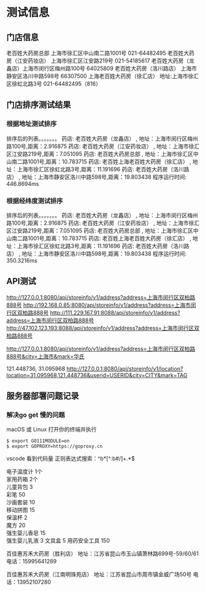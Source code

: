 # 测试信息
## 门店信息
老百姓大药房总部   上海市徐汇区中山南二路1001号  021-64482495 
老百姓大药房（江安药妆店）  上海市徐汇区江安路219号   021-54185617 
老百姓大药房（龙鑫店）上海市闵行区梅州路100号  64025809 
老百姓大药房（洛川路店） 上海市静安区洛川中路598号   66307500
上海老百姓大药房（徐汇店）  地址:上海市徐汇区徐虹北路3号 021-64482495（816）

## 门店排序测试结果
### 根据地址测试排序
排序后的列表。。。。。。。
药店: 老百姓大药房（龙鑫店） , 地址：上海市闵行区梅州路100号,距离：2.916875 
药店: 老百姓大药房（江安药妆店） , 地址：上海市徐汇区江安路219号,距离：7.051095 
药店: 老百姓大药房总部 , 地址：上海市徐汇区中山南二路1001号,距离：10.783715 
药店: 老百姓上海老百姓大药房（徐汇店） , 地址：上海市徐汇区徐虹北路3号,距离：11.191696 
药店: 老百姓大药房（洛川路店） , 地址：上海市静安区洛川中路598号,距离：19.803438 
程序运行时间:  446.8694ms

### 根据经纬度测试排序
排序后的列表。。。。。。。
药店: 老百姓大药房（龙鑫店） , 地址：上海市闵行区梅州路100号,距离：2.916875 
药店: 老百姓大药房（江安药妆店） , 地址：上海市徐汇区江安路219号,距离：7.051095 
药店: 老百姓大药房总部 , 地址：上海市徐汇区中山南二路1001号,距离：10.783715 
药店: 老百姓上海老百姓大药房（徐汇店） , 地址：上海市徐汇区徐虹北路3号,距离：11.191696 
药店: 老百姓大药房（洛川路店） , 地址：上海市静安区洛川中路598号,距离：19.803438 
程序运行时间:  350.3216ms

## API测试
http://127.0.0.1:8080/api/storeinfo/v1/address?address=上海市闵行区双柏路888号
http://192.168.0.85:8080/api/storeinfo/v1/address?address=上海市闵行区双柏路888号
http://111.229.167.91:8088/api/storeinfo/v1/address?address=上海市闵行区双柏路888号
http://47.102.123.193:8088/api/storeinfo/v1/address?address=上海市闵行区双柏路888号

http://127.0.0.1:8080/api/storeinfo/v1/address?address=上海市闵行区双柏路888号&city=上海市&mark=华氏

121.448736, 31.095968
http://127.0.0.1:8080/api/storeinfo/v1/location?location=31.095968,121.448736&userid=USERID&city=CITY&mark=TAG

## 服务器部署问题记录
### 解决go  get 慢的问题
macOS 或 Linux
打开你的终端并执行
```
$ export GO111MODULE=on 
$ export GOPROXY=https://goproxy.cn
```


vscode 看到代码量 正则表达式搜索：^b*[^:b#/]+.*$


电子温度计   1个  
家用药箱    2个  
儿童背包    3  
彩笔     50  
沙画套装 10  
移动拼图 15  
保温杯 2  
魔方   20  
强生婴儿香皂  15  
强生婴儿乳液  3 
文具盒   5 
用药安全工具 150


百佳惠苏禾大药房（胜利店）
地址：江苏省昆山市玉山镇萧林路699号-59/60/61
电话：15995641289

百佳惠苏禾大药房（江南明珠苑店）
地址：江苏省昆山市周市镇金威广场50号
电话：13952107280 